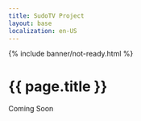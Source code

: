 ```yaml
---
title: SudoTV Project
layout: base
localization: en-US
---
```


{% include banner/not-ready.html %}

# {{ page.title }}

Coming Soon
